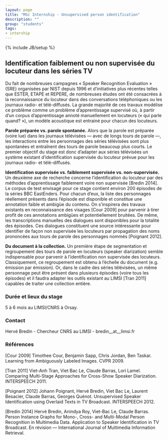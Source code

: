 ```yaml
---
layout: page
title: "MSc Internship - Unsupervised person identification"
description: ""
group: "students"
tags: 
- intership
---
```

{% include JB/setup %}

## Identification faiblement ou non supervisée du locuteur dans les séries TV

Du fait de nombreuses campagnes « Speaker Recognition Evaluation » (SRE) organisées par NIST depuis 1996 et d’initiatives plus récentes telles que ESTER, ETAPE et REPERE, de nombreuses études ont été consacrées à la reconnaissance du locuteur dans des conversations téléphoniques ou les journaux radio- et télé-diffusés. La grande majorité de ces travaux modélise ce problème comme un problème d’apprentissage supervisé où, à partir d’un corpus d’apprentissage annoté manuellement en locuteurs (« qui parle quand? »), un modèle acoustique est entrainé pour chacun des locuteurs. 

**Parole préparée vs. parole spontanée.** Alors que la parole est préparée (voire lue) dans les journaux télévisées — avec de longs tours de parole —,  les interactions entre les personnages des séries télévisées sont plus spontanées et entraînent des tours de parole beaucoup plus courts.
Le premier objectif du stage est donc d’adapter aux séries télévisées un système existant d’identification supervisée du locuteur prévue pour les journaux radio- et télé-diffusés.

**Identification supervisée vs. faiblement supervisée vs. non-supervisée.** Un deuxième axe de recherche concerne l’identification du locuteur par des méthodes d’apprentissage faiblement voire non supervisée [Bredin 2014]. Le corpus de test envisagé pour ce stage contient environ 200 épisodes de la séries BBC EastEnders. Pour chacun d’eux, la liste des personnages réellement présents dans l’épisode est disponible et constitue une annotation faible et ambigüe du contenu. On s’inspirera des travaux existants en reconnaissance des visages [Cour 2009] pour parvenir à tirer profit de ces annotations  ambigües et potentiellement bruitées. De même, les transcriptions manuelles des dialogues sont disponibles pour la totalité des épisodes. Ces dialogues constituent une source intéressante pour identifier de façon non supervisée les locuteurs par propagation des noms prononcées aux tours de parole des personnages nommés [Poignant 2012].

**Du document à la collection.** Un première étape de segmentation et regroupement des tours de parole en locuteurs (speaker diarization) semble indispensable pour parvenir à l’identification non supervisée des locuteurs. Classiquement, ce regroupement est obtenu à l’échelle du document (e.g. émission par émission). Or, dans le cadre des séries télévisées, un même personnage peut être présent dans plusieurs épisodes (voire tous les épisodes) et il faudra adapter les outils existant au LIMSI [Tran 2011] capables de traiter une collection entière. 

### Durée et lieux du stage

5 à 6 mois au LIMSI/CNRS à Orsay.

### Contact

Hervé Bredin - Chercheur CNRS au LIMSI - bredin__at__limsi.fr

### Références

[Cour 2009] Timothee Cour, Benjamin Sapp, Chris Jordan, Ben Taskar. Learning from Ambiguously Labeled Images. CVPR 2009. 

[Tran 2011] Viet-Anh Tran, Viet Bac Le, Claude Barras, Lori Lamel. Comparing Multi-Stage Approaches for Cross-Show Speaker Diarization. INTERSPEECH 2011.

[Poignant 2012] Johann Poignant, Hervé Bredin, Viet Bac Le, Laurent Besacier, Claude Barras, Georges Quénot. Unsupervised Speaker Identification using Overlaid Texts in TV Broadcast. INTERSPEECH 2012.

[Bredin 2014] Hervé Bredin, Anindya Roy, Viet-Bac Le, Claude Barras. Person Instance Graphs for Mono-, Cross- and Multi-Modal Person Recognition in Multimedia Data. Application to Speaker Identification in TV Broadcast. En révision — International Journal of Multimedia Information Retrieval.
